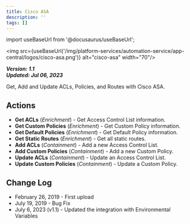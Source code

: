```yaml
---
title: Cisco ASA
description: ''
tags: []
---
```

import useBaseUrl from '@docusaurus/useBaseUrl';

<img src={useBaseUrl('/img/platform-services/automation-service/app-central/logos/cisco-asa.png')} alt="cisco-asa" width="70"/>

***Version: 1.1  
Updated: Jul 06, 2023***

Get, Add and Update ACLs, Policies, and Routes with Cisco ASA.

## Actions

* **Get ACLs** (*Enrichment*) - Get Access Control List information.
* **Get Custom Policies** (*Enrichment*) - Get Custom Policy information.
* **Get Default Policies** (*Enrichment*) - Get Default Policy information.
* **Get Static Routes** (*Enrichment*) - Get all static routes.
* **Add ACLs** (*Containment*) - Add a new Access Control List.
* **Add Custom Policies** (*Containment*) - Add a new Custom Policy.
* **Update ACLs** (*Containment*) - Update an Access Control List.
* **Update Custom Policies** (*Containment*) - Update a Custom Policy.

## Change Log

* February 26, 2019 - First upload
* July 19, 2019 - Bug Fix
* July 6, 2023 (v1.1) - Updated the integration with Environmental Variables
